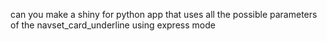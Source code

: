 can you make a shiny for python app that uses all the possible parameters of the navset_card_underline using express mode